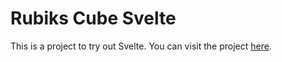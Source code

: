 # Rubiks Cube Svelte

This is a project to try out Svelte.
You can visit the project [here](https://rubiks-cube-svelte.netlify.app).
